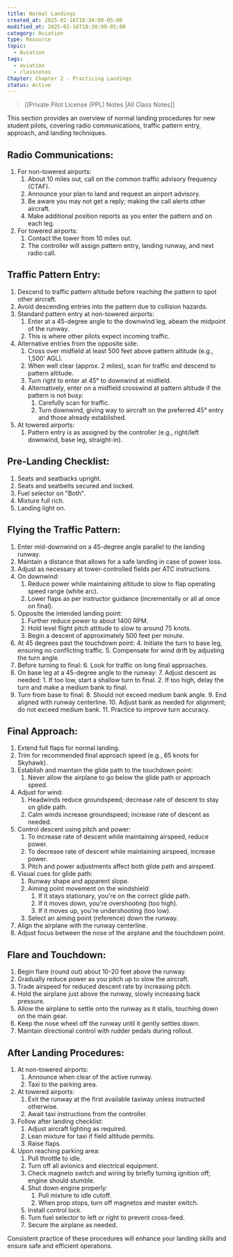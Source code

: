```yaml
---
title: Normal Landings
created_at: 2025-02-16T18:34:00-05:00
modified_at: 2025-02-16T18:38:09-05:00
category: Aviation
type: Resource
topic:
  - Aviation
tags:
  - aviation
  - classnotes
Chapter: Chapter 2 - Practicing Landings
status: Active
---
```

>[[Private Pilot License (PPL) Notes |All Class Notes]]

 This section provides an overview of normal landing procedures for new student pilots, covering radio communications, traffic pattern entry, approach, and landing techniques.

## Radio Communications:
1. For non-towered airports:
    1. About 10 miles out, call on the common traffic advisory frequency (CTAF).
    2. Announce your plan to land and request an airport advisory.
    3. Be aware you may not get a reply; making the call alerts other aircraft.
    4. Make additional position reports as you enter the pattern and on each leg.
2. For towered airports:
    1. Contact the tower from 10 miles out.
    2. The controller will assign pattern entry, landing runway, and next radio call.

## Traffic Pattern Entry:
1. Descend to traffic pattern altitude before reaching the pattern to spot other aircraft.
2. Avoid descending entries into the pattern due to collision hazards.
3. Standard pattern entry at non-towered airports:
    1. Enter at a 45-degree angle to the downwind leg, abeam the midpoint of the runway.
    2. This is where other pilots expect incoming traffic.
4. Alternative entries from the opposite side:
    1. Cross over midfield at least 500 feet above pattern altitude (e.g., 1,500’ AGL).
    2. When well clear (approx. 2 miles), scan for traffic and descend to pattern altitude.
    3. Turn right to enter at 45° to downwind at midfield.
    4. Alternatively, enter on a midfield crosswind at pattern altitude if the pattern is not busy:
        1. Carefully scan for traffic.
        2. Turn downwind, giving way to aircraft on the preferred 45° entry and those already established.
5. At towered airports:
    1. Pattern entry is as assigned by the controller (e.g., right/left downwind, base leg, straight-in).

## Pre-Landing Checklist:
1. Seats and seatbacks upright.
2. Seats and seatbelts secured and locked.
3. Fuel selector on "Both".
4. Mixture full rich.
5. Landing light on.

## Flying the Traffic Pattern:
1. Enter mid-downwind on a 45-degree angle parallel to the landing runway.
2. Maintain a distance that allows for a safe landing in case of power loss.
3. Adjust as necessary at tower-controlled fields per ATC instructions.
4. On downwind:
    1. Reduce power while maintaining altitude to slow to flap operating speed range (white arc).
    2. Lower flaps as per instructor guidance (incrementally or all at once on final).
5. Opposite the intended landing point:
    1. Further reduce power to about 1400 RPM.
    2. Hold level flight pitch attitude to slow to around 75 knots.
    3. Begin a descent of approximately 500 feet per minute.
6. At 45 degrees past the touchdown point:
    4. Initiate the turn to base leg, ensuring no conflicting traffic.
    5. Compensate for wind drift by adjusting the turn angle.
7. Before turning to final:
    6. Look for traffic on long final approaches.
8. On base leg at a 45-degree angle to the runway:
    7. Adjust descent as needed:
        1. If too low, start a shallow turn to final.
        2. If too high, delay the turn and make a medium bank to final.
9. Turn from base to final:
    8. Should not exceed medium bank angle.
    9. End aligned with runway centerline.
    10. Adjust bank as needed for alignment; do not exceed medium bank.
    11. Practice to improve turn accuracy.

## Final Approach:
1. Extend full flaps for normal landing.
2. Trim for recommended final approach speed (e.g., 65 knots for Skyhawk).
3. Establish and maintain the glide path to the touchdown point:
    1. Never allow the airplane to go below the glide path or approach speed.
4. Adjust for wind:
    1. Headwinds reduce groundspeed; decrease rate of descent to stay on glide path.
    2. Calm winds increase groundspeed; increase rate of descent as needed.
5. Control descent using pitch and power:
    1. To increase rate of descent while maintaining airspeed, reduce power.
    2. To decrease rate of descent while maintaining airspeed, increase power.
    3. Pitch and power adjustments affect both glide path and airspeed.
6. Visual cues for glide path:
    1. Runway shape and apparent slope.
    2. Aiming point movement on the windshield:
        1. If it stays stationary, you're on the correct glide path.
        2. If it moves down, you're overshooting (too high).
        3. If it moves up, you're undershooting (too low).
    3. Select an aiming point (reference) down the runway.
7. Align the airplane with the runway centerline.
8. Adjust focus between the nose of the airplane and the touchdown point.

## Flare and Touchdown:
1. Begin flare (round out) about 10-20 feet above the runway.
2. Gradually reduce power as you pitch up to slow the aircraft.
3. Trade airspeed for reduced descent rate by increasing pitch.
4. Hold the airplane just above the runway, slowly increasing back pressure.
5. Allow the airplane to settle onto the runway as it stalls, touching down on the main gear.
6. Keep the nose wheel off the runway until it gently settles down.
7. Maintain directional control with rudder pedals during rollout.

## After Landing Procedures:
1. At non-towered airports:
    1. Announce when clear of the active runway.
    2. Taxi to the parking area.
2. At towered airports:
    1. Exit the runway at the first available taxiway unless instructed otherwise.
    2. Await taxi instructions from the controller.
3. Follow after landing checklist:
    1. Adjust aircraft lighting as required.
    2. Lean mixture for taxi if field altitude permits.
    3. Raise flaps.
4. Upon reaching parking area:
    1. Pull throttle to idle.
    2. Turn off all avionics and electrical equipment.
    3. Check magneto switch and wiring by briefly turning ignition off; engine should stumble.
    4. Shut down engine properly:
        1. Pull mixture to idle cutoff.
        2. When prop stops, turn off magnetos and master switch.
    5. Install control lock.
    6. Turn fuel selector to left or right to prevent cross-feed.
    7. Secure the airplane as needed.

Consistent practice of these procedures will enhance your landing skills and ensure safe and efficient operations.